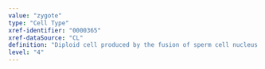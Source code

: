 ```yaml
---
value: "zygote"
type: "Cell Type"
xref-identifier: "0000365"
xref-dataSource: "CL"
definition: "Diploid cell produced by the fusion of sperm cell nucleus and egg cell."
level: "4"
---
```

